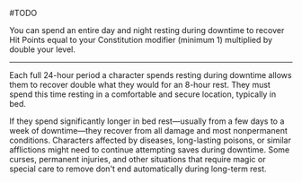 #TODO

You can spend an entire day and night resting during downtime to recover Hit Points equal to your Constitution modifier (minimum 1) multiplied by double your level.

---
Each full 24-hour period a character spends resting during downtime allows them to recover double what they would for an 8-hour rest. They must spend this time resting in a comfortable and secure location, typically in bed.  
  
If they spend significantly longer in bed rest—usually from a few days to a week of downtime—they recover from all damage and most nonpermanent conditions. Characters affected by diseases, long-lasting poisons, or similar afflictions might need to continue attempting saves during downtime. Some curses, permanent injuries, and other situations that require magic or special care to remove don't end automatically during long-term rest.